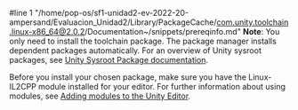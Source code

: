 #line 1 "/home/pop-os/sf1-unidad2-ev-2022-20-ampersand/Evaluacion_Unidad2/Library/PackageCache/com.unity.toolchain.linux-x86_64@2.0.2/Documentation~/snippets/prereqinfo.md"
**Note**: You only need to install the toolchain package. The package manager installs dependent packages automatically.
For an overview of Unity sysroot packages, see [Unity Sysroot Package documentation](https://docs.unity3d.com/Packages/com.unity.sysroot@0.1/manual/index.html).

Before you install your chosen package, make sure you have the Linux-IL2CPP module installed for your editor. For further information about using modules, see [Adding modules to the Unity Editor](https://docs.unity3d.com/Manual/GettingStartedAddingEditorComponents.html).
